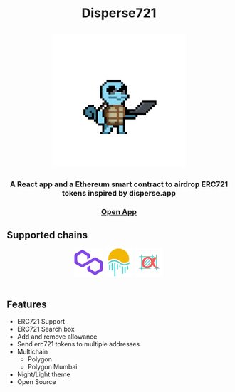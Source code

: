 <h1 align="center"> Disperse721</h1>

<h2 align="center">
    <img alt="squirtle" src="https://raw.githubusercontent.com/ismaventuras/Disperse721/master/client/public/ishy-laptop.gif" width=300/>
</h2>

<h3 align="center">
  A React app and a Ethereum smart contract to airdrop ERC721 tokens inspired by disperse.app
</h3>
<h3 align="center">
    <a href="https://ismaventuras.github.io/Disperse721/" target="_blank">Open App</a>
</h3>

## Supported chains

<div align='center'>
<img alt="polygon" src="https://raw.githubusercontent.com/ismaventuras/Disperse721/master/client/public/polygon.png" width=64 height=64/>
<img alt="moonriver" src="https://raw.githubusercontent.com/ismaventuras/Disperse721/master/client/public/moonriver.png" width=64 height=64/>
<img alt="moonbase" src="https://raw.githubusercontent.com/ismaventuras/Disperse721/master/client/public/moonbase.png" width=64 height=64/>
</div>

<img>

## Features

- ERC721 Support
- ERC721 Search box
- Add and remove allowance
- Send erc721 tokens to multiple addresses
- Multichain
  - Polygon
  - Polygon Mumbai
- Night/Light theme
- Open Source
